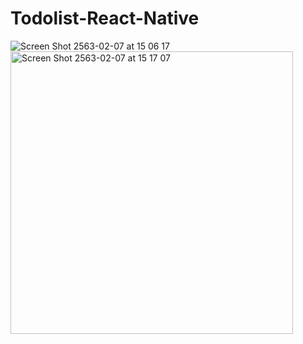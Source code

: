 # Todolist-React-Native
![Screen Shot 2563-02-07 at 15 06 17](https://user-images.githubusercontent.com/42707869/74012001-cde0df80-49bb-11ea-9e56-eb91905855e2.png)<img width="452" higth="935" alt="Screen Shot 2563-02-07 at 15 17 07" src="https://user-images.githubusercontent.com/42707869/74012515-0503c080-49bd-11ea-9153-db321a10d322.png">
